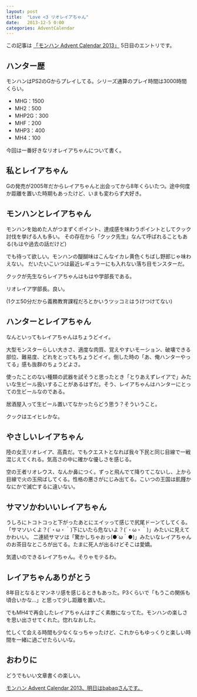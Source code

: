 ```yaml
---
layout: post
title:  "Love <3 リオレイアちゃん"
date:   2013-12-5 0:00
categories: AdventCalendar
---
```



この記事は [「モンハン Advent Calendar 2013」](http://www.adventar.org/calendars/80) 5日目のエントリです。

## ハンター歴

モンハンはPS2のGからプレイしてる。シリーズ通算のプレイ時間は3000時間くらい。

* MHG：1500
* MH2：500
* MHP2G：300
* MHF：200
* MHP3：400
* MH4：100

今回は一番好きなリオレイアちゃんについて書く。

## 私とレイアちゃん

Gの発売が2005年だからレイアちゃんと出会ってから8年くらいたつ。途中何度か距離を置いた時期もあったけど、いまも変わらず大好き。


## モンハンとレイアちゃん

モンハンを始めた人がつまずくポイント、達成感を味わうポイントとしてクック討伐を挙げる人も多い。
その存在から「クック先生」なんて呼ばれることもある(もはや過去の話だけど)

でも待って欲しい。モンハンの醍醐味はこんなイカレ黄色くちばし野郎じゃ味わえない。
だいたいこいつは最近レギュラーにも入れない落ち目モンスターだ。

クックが先生ならレイアちゃんはもはや学部長である。

リオレイア学部長。良い。

(1クエ50分だから義務教育課程だろとかいうツッコミはうけつけてない)


## ハンターとレイアちゃん

なんといってもレイアちゃんはちょうどイイ。

大型モンスターらしい大きさ、適度な肉質、覚えやすいモーション、破壊できる部位、難易度、どれをとってもちょうどイイ。倒した時の「あ、俺ハンターやってる」感も抜群のちょうどよさ。

使ったことのない種類の武器を試そうと思ったとき「とりあえずレイアで」みたいな生ビール扱いすることがあるはずだ。そう、レイアちゃんはハンターにとっての生ビールなのである。

居酒屋入って生ビール置いてなかったらどう思う？そういうこと。

クックはエイヒレかな。


## やさしいレイアちゃん

陸の女王リオレイア、高貴だ。でもクエストとなれば我々下民と同じ目線で一戦混じえてくれる。気高さの中に確かな優しさを感じる。

空の王者リオレウス、なんか鼻につく。ずっと飛んでて降りてこないし、上から目線で火の玉飛ばしてくる。性格の悪さがにじみ出てる。こいつの王国は飢饉かなにかで滅亡するに違いない。


## サマソかわいいレイアちゃん

うしろにトコトコっと下がったあとにエイッって感じで尻尾ドーンてしてくる。「サマソいくよ？(´・ω・｀)下にいたら危ないよ？(´・ω・｀)」みたいに見えてかわいい。
二連続サマソは「驚かしちゃおっ(●´ω｀●)」みたいなレイアちゃんのお茶目なところが出てる。たまに死人が出るけどそこは愛嬌。

気遣いのできるレイアちゃん。そりゃモテるわ。


## レイアちゃんありがとう

8年目となるとマンネリ感を感じるときもあった。P3くらいで「もうこの関係も頃合いかな…」と思って少し距離を置いた。

でもMH4で再会したレイアちゃんはすごく素敵になってた。モンハンの楽しさを思い出させてくれた。惚れなおした。

忙しくて会える時間も少なくなっちゃったけど、これからもゆっくりと楽しい時間を一緒に過ごせたらいいな。


## おわりに

どうでもいい文章書くの楽しい。

[モンハン Advent Calendar 2013、明日はbabaqさんです。](http://www.adventar.org/calendars/80)


